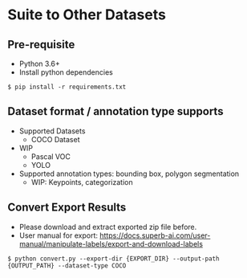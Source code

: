 # Suite to Other Datasets

## Pre-requisite
* Python 3.6+
* Install python dependencies
```
$ pip install -r requirements.txt
```

## Dataset format / annotation type supports
* Supported Datasets
    * COCO Dataset
* WIP
    * Pascal VOC
    * YOLO
* Supported annotation types: bounding box, polygon segmentation
    * WIP: Keypoints, categorization

## Convert Export Results
* Please download and extract exported zip file before.
* User manual for export: https://docs.superb-ai.com/user-manual/manipulate-labels/export-and-download-labels
```
$ python convert.py --export-dir {EXPORT_DIR} --output-path {OUTPUT_PATH} --dataset-type COCO
```
